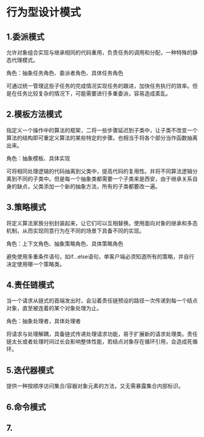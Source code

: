 # 行为型设计模式

## 1.委派模式

允许对象组合实现与继承相同的代码重用，负责任务的调用和分配，一种特殊的静态代理模式。

角色：抽象任务角色、委派者角色、具体任务角色

可通过统一管理这些子任务的完成情况实现任务的跟进，加快任务执行的效率。但是在任务比较复杂的情况下，可能需要进行多重委派，容易造成紊乱。

## 2.模板方法模式

指定义一个操作中的算法的框架，二将一些步骤延迟到子类中，让子类不改变一个算法的结构即可重定义算法的某些特定的步骤。也相当于将各个部分当作函数抽离出来。

角色：抽象模板、具体实现

可将相同处理逻辑的代码抽离到父类中，提高代码的复用性。并将不同算法逻辑分离到不同的子类中。但是每一个抽象类都需要一个子类来是西安，由于继承关系自身的缺点，父类添加一个新的抽象方法，所有的子类都要改一遍。

## 3.策略模式

将定义算法家族分别封装起来，让它们可以互相替换。使用面向对象的继承和多态机制，从而实现同意行为在不同的场景下具备不同的实现。

角色：上下文角色、抽象策略角色、具体策略角色

避免使用多重条件语句，如if...else语句，单客户端必须知道所有的策略，并自行决定使用哪一个策略类。

## 4.责任链模式

当一个请求从链式的首端发出时，会沿着责任链预设的路径一次传递到每一个结点对象，直至被连着的某个对象处理为止。

角色：抽象处理者，具体处理者

将请求与处理解耦，具备链式传递处理请求功能，易于扩展新的请求处理类。责任链太长或者处理时间过长会影响整体性能，若结点对象存在循环引用，会造成死循环。

## 5.迭代器模式

提供一种按顺序访问集合/容器对象元素的方法，又无需暴露集合内部标识。

## 6.命令模式

## 7.